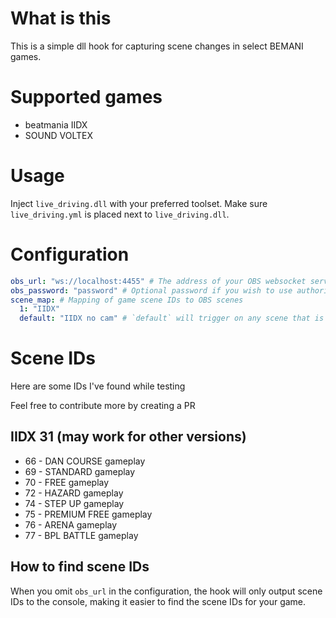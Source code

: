 # What is this
This is a simple dll hook for capturing scene changes in select BEMANI games.

# Supported games
- beatmania IIDX
- SOUND VOLTEX

# Usage
Inject `live_driving.dll` with your preferred toolset. Make sure `live_driving.yml` is placed next to `live_driving.dll`.

# Configuration
```yml
obs_url: "ws://localhost:4455" # The address of your OBS websocket server
obs_password: "password" # Optional password if you wish to use authorization
scene_map: # Mapping of game scene IDs to OBS scenes
  1: "IIDX"
  default: "IIDX no cam" # `default` will trigger on any scene that is not mapped, you can also omit this if you don't want that behaviour
```

# Scene IDs
Here are some IDs I've found while testing

Feel free to contribute more by creating a PR
## IIDX 31 (may work for other versions)
- 66 - DAN COURSE gameplay
- 69 - STANDARD gameplay
- 70 - FREE gameplay
- 72 - HAZARD gameplay
- 74 - STEP UP gameplay
- 75 - PREMIUM FREE gameplay
- 76 - ARENA gameplay
- 77 - BPL BATTLE gameplay

## How to find scene IDs
When you omit `obs_url` in the configuration, the hook will only output scene IDs to the console, making it easier to find the scene IDs for your game.